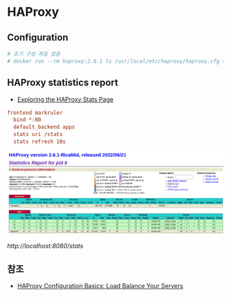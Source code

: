 # HAProxy

## Configuration

```sh
# 초기 구성 파일 없음
# docker run --rm haproxy:2.6.1 ls /usr/local/etc/haproxy/haproxy.cfg > haproxy.cfg.example
```

## HAProxy statistics report

- [Exploring the HAProxy Stats Page](https://www.haproxy.com/blog/exploring-the-haproxy-stats-page/)

```cfg
frontend markruler
  bind *:80
  default_backend apps
  stats uri /stats
  stats refresh 10s
```

![HAProxy Stats](../images/haproxy/haproxy-stats.png)

*http://localhost:8080/stats*

## 참조

- [HAProxy Configuration Basics: Load Balance Your Servers](https://www.haproxy.com/blog/haproxy-configuration-basics-load-balance-your-servers/)
